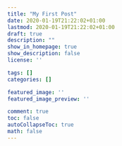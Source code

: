 ```yaml
---
title: "My First Post"
date: 2020-01-19T21:22:02+01:00
lastmod: 2020-01-19T21:22:02+01:00
draft: true
description: ""
show_in_homepage: true
show_description: false
license: ''

tags: []
categories: []

featured_image: ''
featured_image_preview: ''

comment: true
toc: false
autoCollapseToc: true
math: false
---
```


<!--more-->